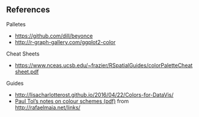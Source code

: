 ## References

Palletes

- https://github.com/dill/beyonce
- http://r-graph-gallery.com/ggplot2-color

Cheat Sheets

- https://www.nceas.ucsb.edu/~frazier/RSpatialGuides/colorPaletteCheatsheet.pdf

Guides

* http://lisacharlotterost.github.io/2016/04/22/Colors-for-DataVis/
* [Paul Tol’s notes on colour schemes (pdf)](https://personal.sron.nl/~pault/colourschemes.pdf) from http://rafaelmaia.net/links/
